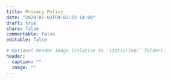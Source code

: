 ```yaml
---
title: Privacy Policy
date: "2020-07-03T09:02:23-14:00"
draft: true
share: false
commentable: false
editable: false

# Optional header image (relative to `static/img/` folder).
header:
  caption: ""
  image: ""
---
```

